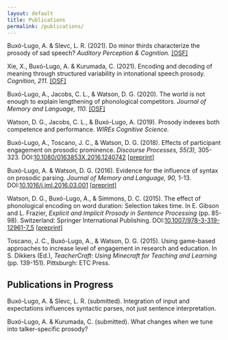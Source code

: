 ```yaml
---
layout: default
title: Publications
permalink: /publications/
---
```

Buxó-Lugo, A. & Slevc, L. R. (2021). Do minor thirds characterize the prosody of sad speech? *Auditory Perception & Cognition.* [[OSF]](https://osf.io/ystgw/)

Xie, X., Buxó-Lugo, A. & Kurumada, C. (2021). Encoding and decoding of meaning through structured variability in intonational speech prosody. *Cognition, 211.* [[OSF]](https://osf.io/kr7y6/)

Buxó-Lugo, A., Jacobs, C. L., & Watson, D. G. (2020). The world is not enough to explain lengthening of phonological competitors. *Journal of Memory and Language, 110.* [[OSF]](https://osf.io/ef5wu/)

Watson, D. G., Jacobs, C. L., & Buxó-Lugo, A. (2019). Prosody indexes both competence and performance. *WIREs Cognitive Science.*

Buxó-Lugo, A., Toscano, J. C., & Watson, D. G. (2018). Effects of participant engagement on prosodic prominence. *Discourse Processes, 55(3),* 305-323. DOI:[10.1080/0163853X.2016.1240742](https://doi.org/10.1080/0163853X.2016.1240742) [[preprint]]({{site.baseurl}}/assets/Minecraft_Preprint.pdf)

Buxó-Lugo, A. & Watson, D. G. (2016).  Evidence for the influence of syntax on prosodic parsing. *Journal of Memory and Language, 90,* 1-13. DOI:[10.1016/j.jml.2016.03.001](https://doi.org/10.1016/j.jml.2016.03.001) [[preprint]]({{site.baseurl}}/assets/Syntax_and_Prosodic_Parsing_Preprint.pdf)

Watson, D. G., Buxó-Lugo, A., & Simmons, D. C. (2015). The effect of phonological encoding on word duration: Selection takes time.  In E. Gibson and L. Frazier, *Explicit and Implicit Prosody in Sentence Processing* (pp. 85-98). Switzerland: Springer International Publishing. DOI:[10.1007/978-3-319-12961-7_5](https://doi.org/10.1007/978-3-319-12961-7_5) [[preprint]]({{site.baseurl}}/assets/Phonological_Encoding_Preprint.pdf)

Toscano, J. C., Buxó-Lugo, A., & Watson, D. G. (2015). Using game-based approaches to increase level of engagement in research and education. In S. Dikkers (Ed.), *TeacherCraft: Using Minecraft for Teaching and Learning* (pp. 139-151). Pittsburgh: ETC Press.

## Publications in Progress

Buxó-Lugo, A. & Slevc, L. R. (submitted). Integration of input and expectations influences syntactic parses, not just sentence interpretation.

Buxó-Lugo, A. & Kurumada, C. (submitted). What changes when we tune into talker-specific prosody?


